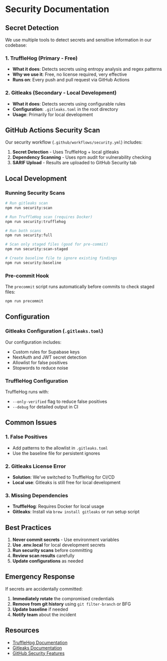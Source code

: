 # Security Documentation

## Secret Detection

We use multiple tools to detect secrets and sensitive information in our codebase:

### 1. TruffleHog (Primary - Free)
- **What it does**: Detects secrets using entropy analysis and regex patterns
- **Why we use it**: Free, no license required, very effective
- **Runs on**: Every push and pull request via GitHub Actions

### 2. Gitleaks (Secondary - Local Development)
- **What it does**: Detects secrets using configurable rules
- **Configuration**: `.gitleaks.toml` in the root directory
- **Usage**: Primarily for local development

## GitHub Actions Security Scan

Our security workflow (`.github/workflows/security.yml`) includes:

1. **Secret Detection** - Uses TruffleHog + local gitleaks
2. **Dependency Scanning** - Uses npm audit for vulnerability checking
3. **SARIF Upload** - Results are uploaded to GitHub Security tab

## Local Development

### Running Security Scans

```bash
# Run gitleaks scan
npm run security:scan

# Run TruffleHog scan (requires Docker)
npm run security:trufflehog

# Run both scans
npm run security:full

# Scan only staged files (good for pre-commit)
npm run security:scan-staged

# Create baseline file to ignore existing findings
npm run security:baseline
```

### Pre-commit Hook

The `precommit` script runs automatically before commits to check staged files:

```bash
npm run precommit
```

## Configuration

### Gitleaks Configuration (`.gitleaks.toml`)

Our configuration includes:
- Custom rules for Supabase keys
- NextAuth and JWT secret detection
- Allowlist for false positives
- Stopwords to reduce noise

### TruffleHog Configuration

TruffleHog runs with:
- `--only-verified` flag to reduce false positives
- `--debug` for detailed output in CI

## Common Issues

### 1. False Positives
- Add patterns to the allowlist in `.gitleaks.toml`
- Use the baseline file for persistent ignores

### 2. Gitleaks License Error
- **Solution**: We've switched to TruffleHog for CI/CD
- **Local use**: Gitleaks is still free for local development

### 3. Missing Dependencies
- **TruffleHog**: Requires Docker for local usage
- **Gitleaks**: Install via `brew install gitleaks` or run setup script

## Best Practices

1. **Never commit secrets** - Use environment variables
2. **Use .env.local** for local development secrets
3. **Run security scans** before committing
4. **Review scan results** carefully
5. **Update configurations** as needed

## Emergency Response

If secrets are accidentally committed:

1. **Immediately rotate** the compromised credentials
2. **Remove from git history** using `git filter-branch` or BFG
3. **Update baseline** if needed
4. **Notify team** about the incident

## Resources

- [TruffleHog Documentation](https://trufflesecurity.com/trufflehog)
- [Gitleaks Documentation](https://gitleaks.io/)
- [GitHub Security Features](https://docs.github.com/en/code-security) 